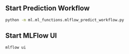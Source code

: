 ## Start Prediction Workflow

```bash
python -m ml.ml_functions.mlflow_predict_workflow.py
```


## Start MLFlow UI

```bash
mlflow ui
```